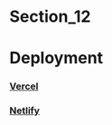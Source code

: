 # Section_12

# Deployment
### [Vercel](https://discover-coffee-stores-ashy.vercel.app/) 
### [Netlify](https://discover-coffee-shop.netlify.app/)

